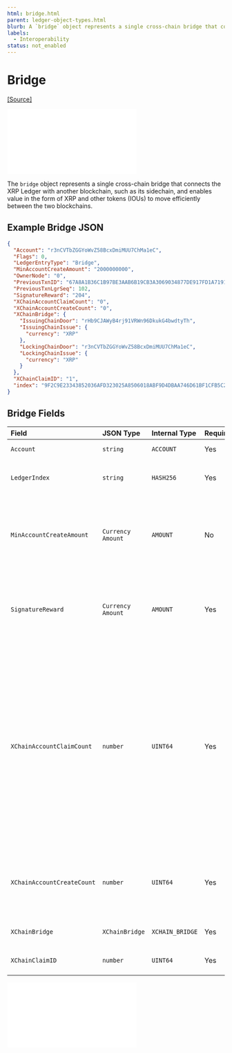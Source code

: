 ```yaml
---
html: bridge.html
parent: ledger-object-types.html
blurb: A `bridge` object represents a single cross-chain bridge that connects and enables value to move efficiently between two blockchains. 
labels:
  - Interoperability
status: not_enabled
---
```

# Bridge
[[Source]](https://github.com/seelabs/rippled/blob/xchain/src/ripple/protocol/impl/LedgerFormats.cpp#L265-L279 "Source")

<embed src="/snippets/_xchain-bridges-disclaimer.md" />

The `bridge` object represents a single cross-chain bridge that connects the XRP Ledger with another blockchain, such as its sidechain, and enables value in the form of XRP and other tokens (IOUs) to move efficiently between the two blockchains.


## Example Bridge JSON

```json
{
  "Account": "r3nCVTbZGGYoWvZ58BcxDmiMUU7ChMa1eC",
  "Flags": 0,
  "LedgerEntryType": "Bridge",
  "MinAccountCreateAmount": "2000000000",
  "OwnerNode": "0",
  "PreviousTxnID": "67A8A1B36C1B97BE3AAB6B19CB3A3069034877DE917FD1A71919EAE7548E5636",
  "PreviousTxnLgrSeq": 102,
  "SignatureReward": "204",
  "XChainAccountClaimCount": "0",
  "XChainAccountCreateCount": "0",
  "XChainBridge": {
    "IssuingChainDoor": "rHb9CJAWyB4rj91VRWn96DkukG4bwdtyTh",
    "IssuingChainIssue": {
      "currency": "XRP"
    },
    "LockingChainDoor": "r3nCVTbZGGYoWvZ58BcxDmiMUU7ChMa1eC",
    "LockingChainIssue": {
      "currency": "XRP"
    }
  },
  "XChainClaimID": "1",
  "index": "9F2C9E23343852036AFD323025A8506018ABF9D4DBAA746D61BF1CFB5C297D10"
}
```


## Bridge Fields

| Field                      | JSON Type         | Internal Type     | Required? | Description |
|:---------------------------|:------------------|:------------------|:----------|:------------|
| `Account`                  | `string`          | `ACCOUNT`         | Yes       | The account that owns this object. |
| `LedgerIndex`              | `string`          | `HASH256`         | Yes       | The ledger index is a hash of a unique prefix for a bridge object, and the fields in `XChainBridge`. |
| `MinAccountCreateAmount`   | `Currency Amount` | `AMOUNT`          | No        | The minimum amount, in XRP, required for an `XChainAccountCreateCommit` transaction. If this isn't present, the `XChainAccountCreateCommit` transaction will fail. This field can only be present on XRP-XRP bridges. |
| `SignatureReward`          | `Currency Amount` | `AMOUNT`          | Yes       | The total amount, in XRP, to be rewarded for providing a signature for cross-chain transfer or for signing for the cross-chain reward. This amount will be split among the signers. |
| `XChainAccountClaimCount`  | `number`          | `UINT64`          | Yes       | A counter used to order the execution of account create transactions. It is incremented every time a `XChainAccountCreateCommit` transaction is "claimed" on the destination chain. When the "claim" transaction is run on the destination chain, the `XChainAccountClaimCount` must match the value that the `XChainAccountCreateCount` had at the time the `XChainAccountClaimCount` was run on the source chain. This orders the claims so that they run in the same order that the `XChainAccountCreateCommit` transactions ran on the source chain, to prevent transaction replay. |
| `XChainAccountCreateCount` | `number`          | `UINT64`          | Yes       | A counter used to order the execution of account create transactions. It is incremented every time a successful `XChainAccountCreateCommit` transaction is run for the source chain. |
| `XChainBridge`             | `XChainBridge`    | `XCHAIN_BRIDGE`   | Yes       | The door accounts and assets of the bridge this object correlates to. |
| `XChainClaimID`            | `number`          | `UINT64`          | Yes       | The value of the next `XChainClaimID` to be created. |

<embed src="/docs/xls-38d-cross-chain-bridge/snippets/_xchainbridge-serialization.md" />
